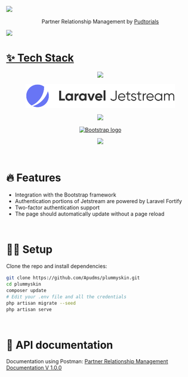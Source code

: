 ![](https://i.imgur.com/waxVImv.png)

<p align="center">Partner Relationship Management by <a href="">Pudtorials</p>

![](https://i.imgur.com/waxVImv.png)
<br/>

# **✨** Tech Stack

<p align="center">
  <a href="https://laravel.com" target="_blank"><img src="https://raw.githubusercontent.com/laravel/art/master/logo-lockup/5%20SVG/2%20CMYK/1%20Full%20Color/laravel-logolockup-cmyk-red.svg" width="400"></a>
</p>

<p align="center">
  <a href="https://jetstream.laravel.com/" target="_blank"><img src="https://github.com/laravel/jetstream/blob/3.x/art/logo.svg" width="400"></a>
</p>

<p align="center">
  <a href="https://laravel-livewire.com/" target="_blank"><img src="https://avatars.githubusercontent.com/u/51960834?s=120"></a>
</p>

<p align="center">
  <a href="https://getbootstrap.com/">
    <img src="https://getbootstrap.com/docs/5.3/assets/brand/bootstrap-logo-shadow.png" alt="Bootstrap logo" width="200" height="165">
  </a>
</p>

<p align="center">
  <a href="https://www.mysql.com/" target="_blank"><img src="https://labs.mysql.com/common/logos/mysql-logo.svg?v2" width="150"></a>
</p>
<br/>

# 🔥 Features

- Integration with the Bootstrap framework
- Authentication portions of Jetstream are powered by Laravel Fortify
- Two-factor authentication support
- The page should automatically update without a page reload
<br/>

# 🧑‍💻 Setup

Clone the repo and install dependencies:
```bash
git clone https://github.com/Apudms/plummyskin.git
cd plummyskin
composer update
# Edit your .env file and all the credentials
php artisan migrate --seed
php artisan serve


```
<br/>

# 📖 API documentation
Documentation using Postman:
<a href="">Partner Relationship Management Documentation V 1.0.0</a>
